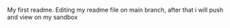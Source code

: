 My first readme.
Editing my readme file on main branch,
after that i will push and view on my sandbox

